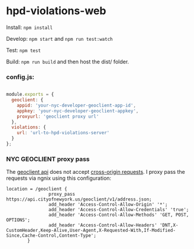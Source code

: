 # hpd-violations-web

Install: ``` npm install ```

Develop: ``` npm start ``` and ``` npm run test:watch ``` 

Test: ``` npm test ```

Build: ``` npm run build ``` and then host the dist/ folder.

### config.js:

``` javascript

module.exports = {
  geoclient: {
    appid: 'your-nyc-developer-geoclient-app-id',
    appkey: 'your-nyc-developer-geoclient-appkey',
    proxyurl: 'geoclient proxy url'
  },
  violations: {
    url: 'url-to-hpd-violations-server'
  }
};


```


### NYC GEOCLIENT proxy pass

The [geoclient api](https://api.cityofnewyork.us/geoclient/v1/doc) does not accept [cross-origin requests](http://enable-cors.org/). I proxy pass the requests via ngnix using this configuration:

``` 
location = /geoclient {
                proxy_pass https://api.cityofnewyork.us/geoclient/v1/address.json;
                add_header 'Access-Control-Allow-Origin' '*';
                add_header 'Access-Control-Allow-Credentials' 'true';
                add_header 'Access-Control-Allow-Methods' 'GET, POST, OPTIONS';
                add_header 'Access-Control-Allow-Headers' 'DNT,X-CustomHeader,Keep-Alive,User-Agent,X-Requested-With,If-Modified-Since,Cache-Control,Content-Type';
        }

```



